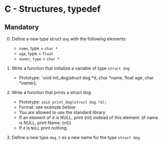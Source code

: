 # C - Structures, typedef

## Mandatory

0. Define a new type struct `dog` with the following elements:

	- `name`, type = `char *`
	- `age`, type = `float`
	- `owner`, `type` = `char *`

1. Write a function that initialize a variable of type `struct dog`

	- Prototype: `void init_dog(struct dog *d, char *name, float age, char *owner);

2. Write a function that prints a struct dog

	- Prototype: `void print_dog(struct dog *d);`
	- Format: see example bellow
	- You are allowed to use the standard library
	- If an element of d is NULL, print (nil) instead of this element. (if name is NULL, print Name: (nil))
	- If `d` is `NULL` print nothing.

3. Define a new type `dog_t` as a new name for the type `struct dog`.
